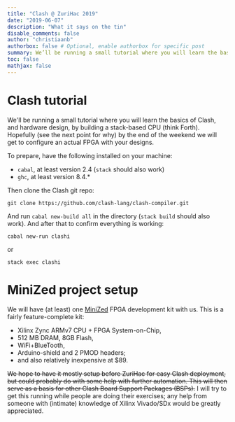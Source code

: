 ```yaml
---
title: "Clash @ ZuriHac 2019"
date: "2019-06-07"
description: "What it says on the tin"
disable_comments: false
author: "christiaanb"
authorbox: false # Optional, enable authorbox for specific post
summary: We’ll be running a small tutorial where you will learn the basics of Clash, and hardware design, by building a stack-based CPU (think Forth). Read the full blogpost for more details!
toc: false
mathjax: false
---
```


# Clash tutorial
We'll be running a small tutorial where you will learn the basics of Clash, and hardware design, by building a stack-based CPU (think Forth).
Hopefully (see the next point for why) by the end of the weekend we will get to configure an actual FPGA with your designs.

To prepare, have the following installed on your machine: 

* `cabal`, at least version 2.4 (`stack` should also work)
* `ghc`, at least version 8.4.*

Then clone the Clash git repo:

```
git clone https://github.com/clash-lang/clash-compiler.git
```

And run `cabal new-build all` in the directory (`stack build` should also work). And after that to confirm everything is working:

```
cabal new-run clashi
```

or

```
stack exec clashi
```

# MiniZed project setup
We will have (at least) one [MiniZed](http://zedboard.org/product/minized) FPGA development kit with us.
This is a fairly feature-complete kit:
* Xilinx Zync ARMv7 CPU + FPGA System-on-Chip, 
* 512 MB DRAM, 8GB Flash, 
* WiFi+BlueTooth, 
* Arduino-shield and 2 PMOD headers; 
* and also relatively inexpensive at $89.

~~We hope to have it mostly setup before ZuriHac for easy Clash deployment, but could probably do with some help with further automation.
This will then serve as a basis for other Clash Board Support Packages (BSPs).~~ I will try to get this running while people are doing their exercises; any help from someone with (intimate) knowledge of Xilinx Vivado/SDx would be greatly appreciated.
